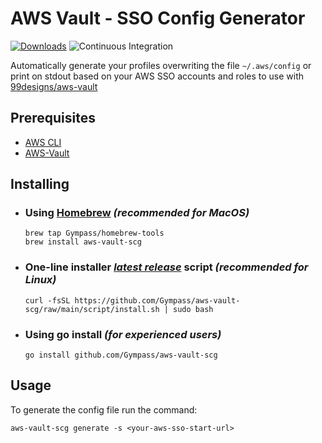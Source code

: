 # AWS Vault - SSO Config Generator

[![Downloads](https://img.shields.io/github/downloads/Gympass/aws-vault-scg/total.svg)](https://github.com/Gympass/aws-vault-scg/releases)
![Continuous Integration](https://github.com/Gympass/aws-vault-scg/actions/workflows/release.yaml/badge.svg)

Automatically generate your profiles overwriting the file `~/.aws/config` or print on stdout based on your AWS SSO accounts and roles to use with [99designs/aws-vault](https://github.com/99designs/aws-vault)

## **Prerequisites**

- [AWS CLI](https://aws.amazon.com/cli/)
- [AWS-Vault](https://github.com/99designs/aws-vault)

## **Installing**

- ###  **Using [Homebrew](https://brew.sh/)** _(recommended for MacOS)_

  ```shell
  brew tap Gympass/homebrew-tools
  brew install aws-vault-scg
  ```

- ### **One-line installer _[latest release](https://github.com/Gympass/aws-vault-scg/releases/latest)_ script** _(recommended for Linux)_
  
  ```shell
  curl -fsSL https://github.com/Gympass/aws-vault-scg/raw/main/script/install.sh | sudo bash
  ```

- ### **Using go install** _(for experienced users)_

  ```shell
  go install github.com/Gympass/aws-vault-scg
  ```

## Usage

To generate the config file run the command:

```shell
aws-vault-scg generate -s <your-aws-sso-start-url>
```
